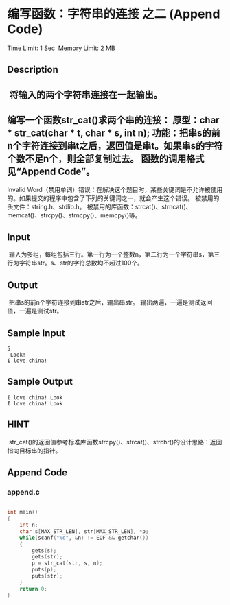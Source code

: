 # 编写函数：字符串的连接 之二 (Append Code)
Time Limit: 1 Sec  Memory Limit: 2 MB


## Description
 将输入的两个字符串连接在一起输出。
-----------------------------------------------------------------------------
编写一个函数str_cat()求两个串的连接：
原型：char * str_cat(char * t, char * s, int n);
功能：把串s的前n个字符连接到串t之后，返回值是串t。如果串s的字符个数不足n个，则全部复制过去。
函数的调用格式见“Append Code”。
-----------------------------------------------------------------------------
Invalid Word（禁用单词）错误：在解决这个题目时，某些关键词是不允许被使用的。如果提交的程序中包含了下列的关键词之一，就会产生这个错误。
被禁用的头文件：string.h、stdlib.h。
被禁用的库函数：strcat()、strncat()、memcat()、strcpy()、strncpy()、memcpy()等。

## Input
 输入为多组，每组包括三行。第一行为一个整数n，第二行为一个字符串s，第三行为字符串str。s、str的字符总数均不超过100个。

## Output
 把串s的前n个字符连接到串str之后，输出串str。
输出两遍，一遍是测试返回值，一遍是测试str。

## Sample Input
```
5
 Look!
I love china!

```
## Sample Output
```
I love china! Look
I love china! Look

```

## HINT
 str_cat()的返回值参考标准库函数strcpy()、strcat()、strchr()的设计思路：返回指向目标串的指针。

## Append Code
### append.c
```c

int main()
{
    int n;
    char s[MAX_STR_LEN], str[MAX_STR_LEN], *p;
    while(scanf("%d", &n) != EOF && getchar())
    {
        gets(s);
        gets(str);
        p = str_cat(str, s, n);
        puts(p);
        puts(str);
    }
    return 0;
}

```
